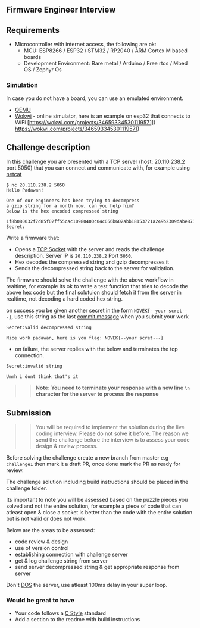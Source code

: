 ## Firmware Engineer Interview

## Requirements

- Microcontroller with internet access, the following are ok:
    - MCU: ESP8266 / ESP32 / STM32 / RP2040 / ARM Cortex M based boards
    - Development Environment: Bare metal / Arduino / Free rtos / Mbed OS / Zephyr Os

### Simulation

In case you do not have a board, you can use an emulated environment.

- [QEMU](https://github.com/Ebiroll/qemu_esp32) 
- [Wokwi](https://wokwi.com/) -  online simulator, here is an example on esp32 that connects to WiFi [https://wokwi.com/projects/346593345301119571]( https://wokwi.com/projects/346593345301119571)


## Challenge description

In this challenge you are presented with a TCP server (host: 20.110.238.2 port 5050) that you can connect and communicate with, for example using [netcat](https://en.wikipedia.org/wiki/Netcat)

```console
$ nc 20.110.238.2 5050         
Hello Padawan!

One of our engineers has been trying to decompress
a gzip string for a month now, can you help him? 
Below is the hex encoded compressed string

1f8b080032f7d85f02ff55cac10980400c04c056b602abb18153721a249b2309dabe873fbfc3aca760932c0c89ee618dbb406d84df62c282266a9e8ac6d452277ab87d46e7e371290f64b59ac93fffe1f202fcefa41e62000000
Secret:

```

Write a firmware that:

- Opens a [TCP Socket](http://beej.us/guide/bgnet/html/) with the server and reads the challenge description. Server IP is `20.110.238.2` Port `5050`. 
- Hex decodes the compressed string and gzip decompresses it
- Sends the decompressed string back to the server for validation.

The firmware should solve the challenge with the above workflow in realtime, for example its ok to write a test function that tries to decode the above hex code but the final solutuion should fetch it from the server in realtime, not decoding a hard coded hex string.

on success you be given another secret in the form `NOVEK{--your scret---}`, use this string as the last [commit message](https://guides.github.com/introduction/git-handbook/) when you submit your work

```
Secret:valid decompressed string

Nice work padawan, here is you flag: NOVEK{--your scret---}
```

- on failure, the server replies with the below and terminates the tcp connection.

```
Secret:invalid string       

Ummh i dont think that's it

```

>> **Note: You need to terminate your response with a new line `\n` character for the server to process the response**

## Submission 

>> You will be required to implement the solution during the live coding interview. Please do not solve it before. The reason we send the challenge before the interview is to assess your code design & review process.

Before solving the challenge create a new branch from master e.g `challenge1` then mark it a draft PR, once done mark the PR as ready for review.

The challenge solution including build instructions should be placed in the challenge folder.

Its important to note you will be assessed based on the puzzle pieces you solved and not the entire solution, for example a piece of code that can atleast open & close a socket is better than the code with the entire solution but is not valid or does not work.

Below are the areas to be assessed: 
- code review & design
- use of version control
- establishing connection with challenge server
- get & log challenge string from server
- send server decompressed string & get appropriate response from server

Don't [DOS](https://en.wikipedia.org/wiki/Denial-of-service_attack) the server, use atleast 100ms delay in your super loop.

### Would be great to have
- Your code follows a [C Style](https://developer.gnome.org/programming-guidelines/stable/c-coding-style.html.en) standard
- Add a section to the readme with build instructions